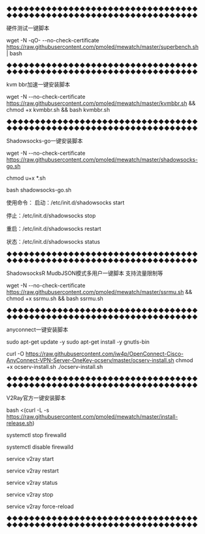 ◆◆◆◆◆◆◆◆◆◆◆◆◆◆◆◆◆◆◆◆◆◆◆◆◆◆◆◆◆◆◆◆◆◆◆◆◆◆◆◆◆◆◆◆◆◆◆◆◆◆◆◆◆◆◆◆◆◆◆◆◆◆◆◆◆◆◆◆

硬件测试一键脚本

wget -N -qO- --no-check-certificate https://raw.githubusercontent.com/pmoled/mewatch/master/superbench.sh | bash

◆◆◆◆◆◆◆◆◆◆◆◆◆◆◆◆◆◆◆◆◆◆◆◆◆◆◆◆◆◆◆◆◆◆◆◆◆◆◆◆◆◆◆◆◆◆◆◆◆◆◆◆◆◆◆◆◆◆◆◆◆◆◆◆◆◆◆◆

kvm bbr加速一键安装脚本

wget -N --no-check-certificate https://raw.githubusercontent.com/pmoled/mewatch/master/kvmbbr.sh && chmod +x kvmbbr.sh && bash kvmbbr.sh

◆◆◆◆◆◆◆◆◆◆◆◆◆◆◆◆◆◆◆◆◆◆◆◆◆◆◆◆◆◆◆◆◆◆◆◆◆◆◆◆◆◆◆◆◆◆◆◆◆◆◆◆◆◆◆◆◆◆◆◆◆◆◆◆◆◆◆◆

Shadowsocks-go一键安装脚本

wget -N  --no-check-certificate  https://raw.githubusercontent.com/pmoled/mewatch/master/shadowsocks-go.sh

chmod u+x *.sh

bash shadowsocks-go.sh


使用命令：
启动：/etc/init.d/shadowsocks start

停止：/etc/init.d/shadowsocks stop

重启：/etc/init.d/shadowsocks restart

状态：/etc/init.d/shadowsocks status

◆◆◆◆◆◆◆◆◆◆◆◆◆◆◆◆◆◆◆◆◆◆◆◆◆◆◆◆◆◆◆◆◆◆◆◆◆◆◆◆◆◆◆◆◆◆◆◆◆◆◆◆◆◆◆◆◆◆◆◆◆◆◆◆◆◆◆◆

ShadowsocksR MudbJSON模式多用户一键脚本 支持流量限制等

wget -N --no-check-certificate https://raw.githubusercontent.com/pmoled/mewatch/master/ssrmu.sh && chmod +x ssrmu.sh && bash ssrmu.sh

◆◆◆◆◆◆◆◆◆◆◆◆◆◆◆◆◆◆◆◆◆◆◆◆◆◆◆◆◆◆◆◆◆◆◆◆◆◆◆◆◆◆◆◆◆◆◆◆◆◆◆◆◆◆◆◆◆◆◆◆◆◆◆◆◆◆◆◆

anyconnect一键安装脚本


sudo apt-get update -y
sudo apt-get install -y gnutls-bin

curl -O https://raw.githubusercontent.com/iw4p/OpenConnect-Cisco-AnyConnect-VPN-Server-OneKey-ocserv/master/ocserv-install.sh
chmod +x ocserv-install.sh
./ocserv-install.sh

◆◆◆◆◆◆◆◆◆◆◆◆◆◆◆◆◆◆◆◆◆◆◆◆◆◆◆◆◆◆◆◆◆◆◆◆◆◆◆◆◆◆◆◆◆◆◆◆◆◆◆◆◆◆◆◆◆◆◆◆◆◆◆◆◆◆◆◆

V2Ray官方一键安装脚本

bash <(curl -L -s https://raw.githubusercontent.com/pmoled/mewatch/master/install-release.sh)

systemctl stop firewalld

systemctl disable firewalld


service v2ray start

service v2ray restart

service v2ray status

service v2ray stop

service v2ray force-reload

◆◆◆◆◆◆◆◆◆◆◆◆◆◆◆◆◆◆◆◆◆◆◆◆◆◆◆◆◆◆◆◆◆◆◆◆◆◆◆◆◆◆◆◆◆◆◆◆◆◆◆◆◆◆◆◆◆◆◆◆◆◆◆◆◆◆◆◆

